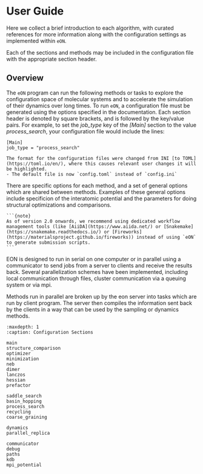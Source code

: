 # User Guide

Here we collect a brief introduction to each algorithm, with curated references
for more information along with the  configuration settings as implemented
within `eON`.

Each of the sections and methods may be included in the configuration file with the appropriate section header.

## Overview

The `eON` program can run the following methods or tasks to explore the
configuration space of molecular systems and to accelerate the simulation of
their dynamics over long times. To run `eON`, a configuration file must be generated
using the options specified in the documentation. Each section header is denoted
by square brackets, and is followed by the key/value pairs. For example, to set
the *job_type* key of the *[Main]* section to the value *process_search*, your
configuration file would include the lines:

```{code-block} toml
[Main]
job_type = "process_search"
```

```{versionchanged} 2.1_TBA
The format for the configuration files were changed from INI [to TOML](https://toml.io/en/), where this causes relevant user changes it will be highlighted.
- The default file is now `config.toml` instead of `config.ini`
```

There are specific options for each method, and a set of general options which
are shared between methods. Examples of these general options include
specificion of the interatomic potential and the parameters for doing structural
optimizations and comparisons.

````{margin}
```{note}
As of version 2.0 onwards, we recommend using dedicated workflow management tools (like [AiiDA](https://www.aiida.net/) or [Snakemake](https://snakemake.readthedocs.io/) or [Fireworks](https://materialsproject.github.io/fireworks)) instead of using `eON` to generate submission scripts.
```
````

EON is designed to run in serial on one computer or in parallel using a
communicator to send jobs from a server to clients and receive the results back.
Several parallelization schemes have been implemented, including local
communication through files, cluster communication via a queuing system or via
mpi. 

Methods run in parallel are broken up by the eon server into tasks which
are run by client program. The server then compiles the information sent back
by the clients in a way that can be used by the sampling or dynamics methods.

<!-- TODO(rg) Structure this a bit more, better -->
```{toctree}
:maxdepth: 1
:caption: Configuration Sections

main
structure_comparison
optimizer
minimization
neb
dimer
lanczos
hessian
prefactor

saddle_search
basin_hopping
process_search
recycling
coarse_graining

dynamics
parallel_replica

communicator
debug
paths
kdb
mpi_potential
```

<!-- TODO(rg) Maybe add the whole config as well -->
